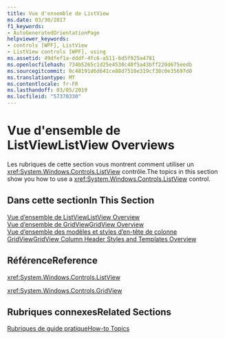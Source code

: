 ```yaml
---
title: Vue d'ensemble de ListView
ms.date: 03/30/2017
f1_keywords:
- AutoGeneratedOrientationPage
helpviewer_keywords:
- controls [WPF], ListView
- ListView controls [WPF], using
ms.assetid: 49dfef1a-dddf-4fc6-a511-6d5f925a4781
ms.openlocfilehash: 734b5265c1d25e4538c40f5a43bff220d675eedb
ms.sourcegitcommit: 0c48191d6d641ce88d7510e319cf38c0e35697d0
ms.translationtype: MT
ms.contentlocale: fr-FR
ms.lasthandoff: 03/05/2019
ms.locfileid: "57370330"
---
```

# <a name="listview-overviews"></a><span data-ttu-id="4599d-102">Vue d'ensemble de ListView</span><span class="sxs-lookup"><span data-stu-id="4599d-102">ListView Overviews</span></span>
<span data-ttu-id="4599d-103">Les rubriques de cette section vous montrent comment utiliser un <xref:System.Windows.Controls.ListView> contrôle.</span><span class="sxs-lookup"><span data-stu-id="4599d-103">The topics in this section show you how to use a <xref:System.Windows.Controls.ListView> control.</span></span>  
  
## <a name="in-this-section"></a><span data-ttu-id="4599d-104">Dans cette section</span><span class="sxs-lookup"><span data-stu-id="4599d-104">In This Section</span></span>  
 [<span data-ttu-id="4599d-105">Vue d’ensemble de ListView</span><span class="sxs-lookup"><span data-stu-id="4599d-105">ListView Overview</span></span>](listview-overview.md)  
 [<span data-ttu-id="4599d-106">Vue d’ensemble de GridView</span><span class="sxs-lookup"><span data-stu-id="4599d-106">GridView Overview</span></span>](gridview-overview.md)  
 [<span data-ttu-id="4599d-107">Vue d’ensemble des modèles et styles d’en-tête de colonne GridView</span><span class="sxs-lookup"><span data-stu-id="4599d-107">GridView Column Header Styles and Templates Overview</span></span>](gridview-column-header-styles-and-templates-overview.md)  
  
## <a name="reference"></a><span data-ttu-id="4599d-108">Référence</span><span class="sxs-lookup"><span data-stu-id="4599d-108">Reference</span></span>  
 <xref:System.Windows.Controls.ListView>  
  
 <xref:System.Windows.Controls.GridView>  
  
## <a name="related-sections"></a><span data-ttu-id="4599d-109">Rubriques connexes</span><span class="sxs-lookup"><span data-stu-id="4599d-109">Related Sections</span></span>  
 [<span data-ttu-id="4599d-110">Rubriques de guide pratique</span><span class="sxs-lookup"><span data-stu-id="4599d-110">How-to Topics</span></span>](listview-how-to-topics.md)
